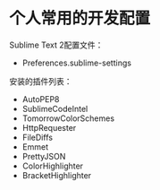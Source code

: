 # 个人常用的开发配置


Sublime Text 2配置文件：
* Preferences.sublime-settings    


安装的插件列表：
*  AutoPEP8
*  SublimeCodeIntel
*  TomorrowColorSchemes
*  HttpRequester
*  FileDiffs
*  Emmet
*  PrettyJSON
*  ColorHighlighter
*  BracketHighlighter

